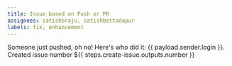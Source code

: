 ```yaml
---
title: Issue based on Push or PR
assignees: satishbraju, satishbettadapur
labels: fix, enhancement
---
```

Someone just pushed, oh no! Here's who did it: {{ payload.sender.login }}.
Created issue number ${{ steps.create-issue.outputs.number }}